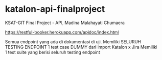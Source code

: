 # katalon-api-finalproject
KSAT-GIT Final Project - API, Madina Malahayati Chumaera

https://restful-booker.herokuapp.com/apidoc/index.html

Semua endpoint yang ada di dokumentasi di uji.
Memiliki SELURUH TESTING ENDPOINT
1 test case DUMMY dari import Katalon x Jira
Memiliki 1 test suite yang berisi seluruh testing endpoint
